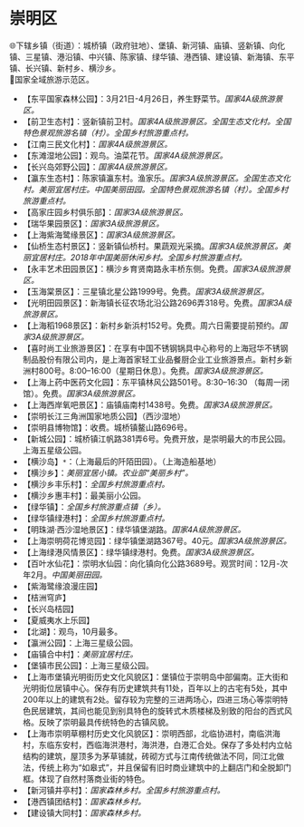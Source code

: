 # 崇明区  
🌐下辖乡镇（街道）：城桥镇（政府驻地）、堡镇、新河镇、庙镇、竖新镇、向化镇、三星镇、港沿镇、中兴镇、陈家镇、绿华镇、港西镇、建设镇、新海镇、东平镇、长兴镇、新村乡、横沙乡。    
🚩国家全域旅游示范区。   
  
* 【东平国家森林公园】：3月21日-4月26日，养生野菜节。*国家4A级旅游景区。*  
* 【前卫生态村】：竖新镇前卫村。*国家4A级旅游景区。全国生态文化村。全国特色景观旅游名镇（村）。全国乡村旅游重点村。*  
* 【江南三民文化村】：*国家4A级旅游景区。*  
* 【东滩湿地公园】：观鸟。油菜花节。*国家4A级旅游景区。*  
* 【长兴岛郊野公园】：*国家4A级旅游景区。*  
* 【瀛东生态村】：陈家镇瀛东村。渔家乐。*国家3A级旅游景区。全国生态文化村。美丽宜居村庄。中国美丽田园。全国特色景观旅游名镇（村）。全国乡村旅游重点村。*  
* 【高家庄园乡村俱乐部】：*国家3A级旅游景区。*  
* 【瑞华果园景区】：*国家3A级旅游景区。*  
* 【上海紫海鹭缘景区】：*国家3A级旅游景区。*  
* 【仙桥生态村景区】：竖新镇仙桥村。果蔬观光采摘。*国家3A级旅游景区。美丽宜居村庄。2018年中国美丽休闲乡村。全国乡村旅游重点村。*  
* 【永丰艺术田园景区】：横沙乡育贤南路永丰桥东侧。免费。*国家3A级旅游景区。*  
* 【玉海棠景区】：三星镇北星公路1999号。免费。*国家3A级旅游景区。*  
* 【光明田园景区】：新海镇长征农场北沿公路2696弄318号。免费。*国家3A级旅游景区。*  
* 【上海稻1968景区】：新村乡新浜村152号。免费。周六日需要提前预约。*国家3A级旅游景区。*  
* 【喜时尚工业旅游景区】：在享有中国不锈钢锅具中心称号的上海冠华不锈钢制品股份有限公司内，是上海首家轻工业品餐厨企业工业旅游景点。新村乡新洲村800号。8:00–16:00（星期日休息）。免费。*国家3A级旅游景区。*  
* 【上海上药中医药文化园】：东平镇林风公路501号。8:30–16:30 （每周一闭馆）。免费。*国家3A级旅游景区。*  
* 【上海西岸氧吧景区】：庙镇庙南村1438号。免费。*国家3A级旅游景区。*  
* 【崇明长江三角洲国家地质公园】（西沙湿地）  
* 【崇明县博物馆】：收费。城桥镇鳌山路696号。   
* 【新城公园】：城桥镇江帆路381弄6号。免费开放，是崇明最大的市民公园。上海五星级公园。   
* 【横沙岛】`*`：（上海最后的阡陌田园）。（上海造船基地）  
* 【横沙乡】：*美丽宜居小镇。农业部“美丽乡村”。*  
* 【横沙乡丰乐村】：*全国乡村旅游重点村。*  
* 【横沙乡惠丰村】：最美丽小公园。   
* 【绿华镇】：*全国乡村旅游重点镇（乡）。*  
* 【绿华镇绿港村】：*全国乡村旅游重点村。*  
* 【明珠湖·西沙湿地景区】：绿华镇堡湖路。*国家4A级旅游景区。*  
* 【上海崇明荷花博览园】：绿华镇堡湖路367号。40元。*国家3A级旅游景区。*  
* 【上海绿港风情景区】：绿华镇绿港村。免费。*国家3A级旅游景区。*  
* 【百叶水仙花】：崇明水仙园：向化镇向化公路3689号。观赏时间：12月-次年2月。*中国美丽田园。*  
* 【紫海鹭缘浪漫庄园】  
* 【桔洲穹庐】  
* 【长兴岛桔园】  
* 【夏威夷水上乐园】  
* 【北湖】：观鸟，10月最多。   
* 【瀛洲公园】：上海三星级公园。   
* 【庙镇合中村】：*美丽宜居村庄。*  
* 【堡镇市民公园】：上海三星级公园。   
* 【上海市堡镇光明街历史文化风貌区】：堡镇位于崇明岛中部偏南。正大街和光明街位居镇中心。保存有历史建筑共有11处，百年以上的古宅有5处，其中200年以上的建筑有2处。留存较为完整的三进两场心，四进三场心等崇明特色民居建筑，其间也能见到别具特色的旋转式木质楼梯及别致的阳台的西式风格。反映了崇明最具传统特色的古镇风貌。   
* 【上海市崇明草棚村历史文化风貌区】：崇明西部，北临协进村，南临洪海村，东临东安村，西临海洪港村，海洪港，白港汇合处。保存了多处村内立帖结构的建筑，屋顶多为茅草铺就，砖砌方式与江南传统做法不同，同江北做法，传统上称为“如皋式”，并且保留有旧时商业建筑中的上翻店门和全脱卸门框。体现了自然村落商业街的特色。   
* 【新河镇井亭村】：*国家森林乡村。全国乡村旅游重点村。*  
* 【港西镇团结村】：*国家森林乡村。*  
* 【建设镇大同村】：*国家森林乡村。*  